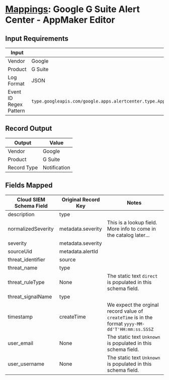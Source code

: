 # [Mappings](README.md): Google G Suite Alert Center - AppMaker Editor

## Input Requirements

|Input|Value|
|-----|-----|
|Vendor|Google|
|Product|G Suite|
|Log Format|JSON|
|Event ID Regex Pattern|`type.googleapis.com/google.apps.alertcenter.type.AppMakerSqlSetupNotification\|alert_center.AppMakerSqlSetupNotification`|

## Record Output

|Output|Value|
|------|-----|
|Vendor|Google|
|Product|G Suite|
|Record Type|Notification|

## Fields Mapped

|Cloud SIEM Schema Field|Original Record Key|Notes|
|-----------------------|-------------------|-----|
|description|type||
|normalizedSeverity|metadata.severity|This is a lookup field. More info to come in the catalog later...|
|severity|metadata.severity||
|sourceUid|metadata.alertId||
|threat_identifier|source||
|threat_name|type||
|threat_ruleType|None|The static text `direct` is populated in this schema field.|
|threat_signalName|type||
|timestamp|createTime|We expect the orginal record value of `createTime` is in the format `yyyy-MM-dd'T'HH:mm:ss.SSSZ`|
|user_email|None|The static text `Unknown` is populated in this schema field.|
|user_username|None|The static text `Unknown` is populated in this schema field.|


